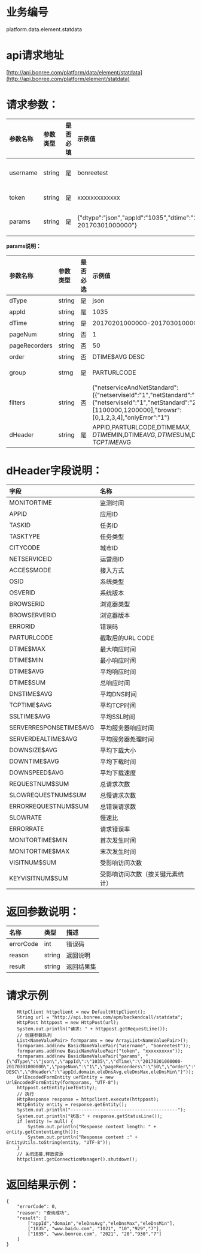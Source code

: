 # 业务编号

platform.data.element.statdata

# api请求地址

[http://api.bonree.com/platform/data/element/statdata](http://api.bonree.com/platform/element/statdata)

# 请求参数：

| 参数名称 | 参数类型 | 是否必填 | 示例值 | 参数说明 |
| :--- | :--- | :--- | :--- | :--- |
| username | string | 是 | bonreetest | 用户名 |
| token | string | 是 | xxxxxxxxxxxxx | 令牌 |
| params | string | 是 | {"dtype":"json","appId":"1035","dtime":"20170201000000-20170301000000"} | 参数json |

**params说明：**

| 参数名称 | 参数类型 | 是否必选 | 示例值 | 参数说明 |
| :--- | :--- | :--- | :--- | :--- |
| dType | string | 是 | json | 数据类型\(csv、json\) |
| appId | string | 是 | 1035 | 应用ID |
| dTime | string | 是 | 20170201000000-20170301000000 | 查询时间范围 |
| pageNum | string | 否 | 1 | 页码 |
| pageRecorders | string | 否 | 50 | 每页行数 |
| order | string | 否 | DTIME$AVG DESC | 排序字段 |
| group | strng | 是 | PARTURLCODE | 分组字段（APPID,TASKID,TASKTYPE,CITYCODE,NETSERVICEID,ACCESSMODE,OSID,OSVERID,BROWSERID,BROWSERVERID,ERRORID,PARTURLCODE） |
| filters | string | 否 | {"netserviceAndNetStandard":\[{"netserviseId":"1","netStandard":"1"},{"netserviseId":"1","netStandard":"2"}\],"cityCode":\[1100000,1200000\],"browsr":\[0,1,2,3,4\],"onlyError":"1"} | 过滤条件：netserviceAndNetStandard:运营商&网络接入方式；cityCode:地域；browsr:浏览器；onlyError:0-只查正确数据;1-只查错误数据； |
| dHeader | string | 是 | APPID,PARTURLCODE,DTIME$MAX,DTIME$MIN,DTIME$AVG,DTIME$SUM,DNSTIME$AVG,TCPTIME$AVG | \*指标数据项 |

# dHeader字段说明：

| 字段 | 名称 |
| :--- | :--- |
| MONITORTIME | 监测时间 |
| APPID | 应用ID |
| TASKID | 任务ID |
| TASKTYPE | 任务类型 |
| CITYCODE | 城市ID |
| NETSERVICEID | 运营商ID |
| ACCESSMODE | 接入方式 |
| OSID | 系统类型 |
| OSVERID | 系统版本 |
| BROWSERID | 浏览器类型 |
| BROWSERVERID | 浏览器版本 |
| ERRORID | 错误码 |
| PARTURLCODE | 截取后的URL CODE |
| DTIME$MAX | 最大响应时间 |
| DTIME$MIN | 最小响应时间 |
| DTIME$AVG | 平均响应时间 |
| DTIME$SUM | 总响应时间 |
| DNSTIME$AVG | 平均DNS时间 |
| TCPTIME$AVG | 平均TCP时间 |
| SSLTIME$AVG | 平均SSL时间 |
| SERVERRESPONSETIME$AVG | 平均服务器响应时间 |
| SERVERDEALTIME$AVG | 平均服务器处理时间 |
| DOWNSIZE$AVG | 平均下载大小 |
| DOWNTIME$AVG | 平均下载时间 |
| DOWNSPEED$AVG | 平均下载速度 |
| REQUESTNUM$SUM | 总请求次数 |
| SLOWREQUESTNUM$SUM | 总慢请求次数 |
| ERRORREQUESTNUM$SUM | 总错误请求数 |
| SLOWRATE | 慢速比 |
| ERRORRATE | 请求错误率 |
| MONITORTIME$MIN | 首次发生时间 |
| MONITORTIME$MAX | 末次发生时间 |
| VISITNUM$SUM | 受影响访问次数 |
| KEYVISITNUM$SUM | 受影响访问次数（按关键元素统计） |

# 返回参数说明：

| 名称 | 类型 | 描述 |
| :--- | :--- | :--- |
| errorCode | int | 错误码 |
| reason | string | 返回说明 |
| result | string | 返回结果集 |

# 请求示例

```
    HttpClient httpclient = new DefaultHttpClient();
    String url = "http://api.bonree.com/apm/backendcall/statdata";
    HttpPost httppost = new HttpPost(url);
    System.out.println("请求: " + httppost.getRequestLine());
    // 创建参数队列
    List<NameValuePair> formparams = new ArrayList<NameValuePair>();
    formparams.add(new BasicNameValuePair("username", "bonreetest"));
    formparams.add(new BasicNameValuePair("token", "xxxxxxxxxx"));
    formparams.add(new BasicNameValuePair("params", "{\"dType\":\"json\",\"appId\":\"1035\",\"dTime\":\"20170201000000-20170301000000\",\"pageNum\":\"1\",\"pageRecorders\":\"50\",\"order\":\"DTIME$AVG DESC\",\"dHeader\":\"appId,domain,eleDnsAvg,eleDnsMax,eleDnsMin\"}"));
    UrlEncodedFormEntity uefEntity = new UrlEncodedFormEntity(formparams, "UTF-8");
    httppost.setEntity(uefEntity);
    // 执行
    HttpResponse response = httpclient.execute(httppost);
    HttpEntity entity = response.getEntity();
    System.out.println("----------------------------------------");
    System.out.println("状态:" + response.getStatusLine());
    if (entity != null) {
        System.out.println("Response content length: " + entity.getContentLength());
        System.out.println("Response content :" + EntityUtils.toString(entity, "UTF-8"));
    }
    // 关闭连接,释放资源
    httpclient.getConnectionManager().shutdown();
```

# 返回结果示例：

```
{
    "errorCode": 0,
    "reason": "查询成功",
    "result": [
        ["appId","domain","eleDnsAvg","eleDnsMax","eleDnsMin"],
        ["1035", "www.baidu.com", "1021", "10","929","7"],
        ["1035", "www.bonree.com", "2021", "20","930","7"]
    ]
}
```



